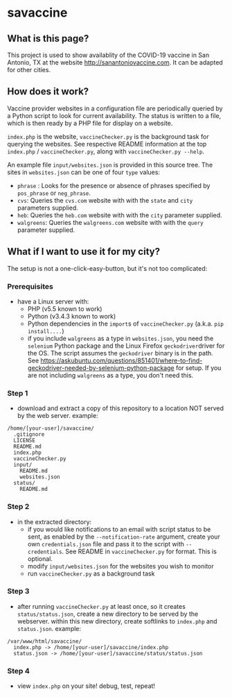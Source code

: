 # savaccine

## What is this page?

This project is used to show availablity of the COVID-19 vaccine in San Antonio, TX at the website http://sanantoniovaccine.com.  It can be adapted for other cities.

## How does it work?

Vaccine provider websites in a configuration file are periodically queried by a Python script to look for current availability.  The status is written to a file, which is then ready by a PHP file for display on a website.

`index.php` is the website, `vaccineChecker.py` is the background task for querying the websites.  See respective README information at the top `index.php` / `vaccineChecker.py`, along with `vaccineChecker.py --help`.

An example file `input/websites.json` is provided in this source tree.  The sites in `websites.json` can be one of four `type` values:
* `phrase` : Looks for the presence or absence of phrases specified by `pos_phrase` or `neg_phrase`.
* `cvs`: Queries the `cvs.com` website with with the `state` and `city` parameters supplied.
* `heb`: Queries the `heb.com` website with with the `city` parameter supplied.
* `walgreens`: Queries the `walgreens.com` website with with the `query` parameter supplied.

## What if I want to use it for my city?

The setup is not a one-click-easy-button, but it's not too complicated:

### Prerequisites
* have a Linux server with:
    * PHP (v5.5 known to work) 
    * Python (v3.4.3 known to work)
    * Python dependencies in the `import`s of `vaccineChecker.py` (a.k.a. `pip install....`)
    * if you include `walgreens` as a type in `websites.json`, you need the `selenium` Python package and the Linux Firefox `geckodriver`driver for the OS.  The script assumes the `geckodriver` binary is in the path. See https://askubuntu.com/questions/851401/where-to-find-geckodriver-needed-by-selenium-python-package for setup.  If you are not including `walgreens` as a type, you don't need this.

### Step 1
* download and extract a copy of this repository to a location NOT served by the web server.  example:
```
/home/[your-user]/savaccine/
  .gitignore
  LICENSE
  README.md
  index.php
  vaccineChecker.py
  input/
    README.md
    websites.json
  status/
    README.md
```  
### Step 2
* in the extracted directory:
  * if you would like notifications to an email with script status to be sent, as enabled by the `--notification-rate` argument, create your own `credentials.json` file and pass it to the script with `--credentials`. See README in `vaccineChecker.py` for format.  This is optional.
  * modify `input/websites.json` for the websites you wish to monitor
  * run `vaccineChecker.py` as a background task

### Step 3
* after running `vaccineChecker.py` at least once, so it creates `status/status.json`, create a new directory to be served by the webserver.  within this new directory, create softlinks to `index.php` and `status.json`.  example:

```
/var/www/html/savaccine/
  index.php -> /home/[your-user]/savaccine/index.php
  status.json -> /home/[your-user]/savaccine/status/status.json
```

### Step 4
* view `index.php` on your site!  debug, test, repeat!

